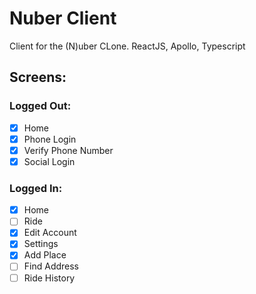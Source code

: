 # Nuber Client

Client for the (N)uber CLone. ReactJS, Apollo, Typescript

## Screens:

### Logged Out:

- [x] Home
- [x] Phone Login
- [x] Verify Phone Number
- [x] Social Login

### Logged In:

- [x] Home
- [ ] Ride
- [x] Edit Account
- [x] Settings
- [x] Add Place
- [ ] Find Address
- [ ] Ride History
